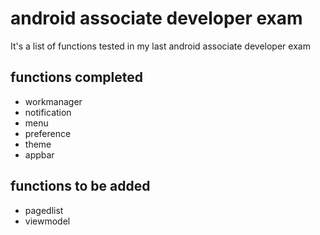 # android associate developer exam
It's a list of functions tested in my last android associate developer exam

## functions completed
* workmanager
* notification
* menu
* preference
* theme
* appbar


## functions to be added
* pagedlist
* viewmodel
